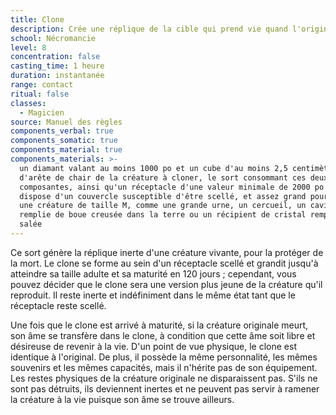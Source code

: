 ```yaml
---
title: Clone
description: Crée une réplique de la cible qui prend vie quand l'originale meurt.
school: Nécromancie
level: 8
concentration: false
casting_time: 1 heure
duration: instantanée
range: contact
ritual: false
classes:
  - Magicien
source: Manuel des règles
components_verbal: true
components_somatic: true
components_material: true
components_materials: >-
  un diamant valant au moins 1000 po et un cube d'au moins 2,5 centimètres
  d'arête de chair de la créature à cloner, le sort consommant ces deux
  composantes, ainsi qu'un réceptacle d'une valeur minimale de 2000 po qui
  dispose d'un couvercle susceptible d'être scellé, et assez grand pour contenir
  une créature de taille M, comme une grande urne, un cercueil, un cavité
  remplie de boue creusée dans la terre ou un récipient de cristal rempli d'eau
  salée
---
```

Ce sort génère la réplique inerte d'une créature vivante, pour la protéger de la mort. Le clone se forme au sein d'un réceptacle scellé et grandit jusqu'à atteindre sa taille adulte et sa maturité en 120 jours ; cependant, vous pouvez décider que le clone sera une version plus jeune de la créature qu'il reproduit. Il reste inerte et indéfiniment dans le même état tant que le réceptacle reste scellé.

Une fois que le clone est arrivé à maturité, si la créature originale meurt, son âme se transfère dans le clone, à condition que cette âme soit libre et désireuse de revenir à la vie. D'un point de vue physique, le clone est identique à l'original. De plus, il possède la même personnalité, les mêmes souvenirs et les mêmes capacités, mais il n'hérite pas de son équipement. Les restes physiques de la créature originale ne disparaissent pas. S'ils ne sont pas détruits, ils deviennent inertes et ne peuvent pas servir à ramener la créature à la vie puisque son âme se trouve ailleurs.
